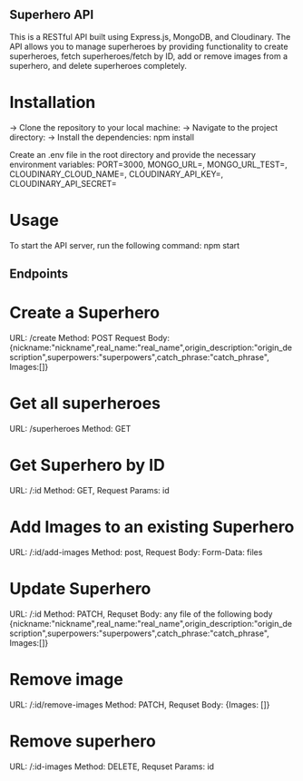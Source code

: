 ## Superhero API

This is a RESTful API built using Express.js, MongoDB, and Cloudinary. The API
allows you to manage superheroes by providing functionality to create
superheroes, fetch superheroes/fetch by ID, add or remove images from a
superhero, and delete superheroes completely.

# Installation

-> Clone the repository to your local machine: -> Navigate to the project
directory: -> Install the dependencies: npm install

Create an .env file in the root directory and provide the necessary environment
variables: PORT=3000, MONGO_URL=<your-mongodb-uri>,
MONGO_URL_TEST=<your-test-mongodb-uri>,
CLOUDINARY_CLOUD_NAME=<your-cloudinary-cloud-name>,
CLOUDINARY_API_KEY=<your-cloudinary-api-key>,
CLOUDINARY_API_SECRET=<your-cloudinary-api-secret>

# Usage

To start the API server, run the following command: npm start

## Endpoints

# Create a Superhero

URL: /create Method: POST Request Body:
{nickname:"nickname",real_name:"real_name",origin_description:"origin_description",superpowers:"superpowers",catch_phrase:"catch_phrase",
Images:[]}

# Get all superheroes

URL: /superheroes Method: GET

# Get Superhero by ID

URL: /:id Method: GET, Request Params: id

# Add Images to an existing Superhero

URL: /:id/add-images Method: post, Request Body: Form-Data: files

# Update Superhero

URL: /:id Method: PATCH, Requset Body: any file of the following body
{nickname:"nickname",real_name:"real_name",origin_description:"origin_description",superpowers:"superpowers",catch_phrase:"catch_phrase",
Images:[]}

# Remove image

URL: /:id/remove-images Method: PATCH, Requset Body: {Images: []}

# Remove superhero

URL: /:id-images Method: DELETE, Requset Params: id
